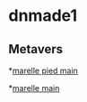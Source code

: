 # dnmade1

## Metavers

*[marelle pied main](marelle_pieds-mains.html)

*[marelle main](marelle_pieds.html)

